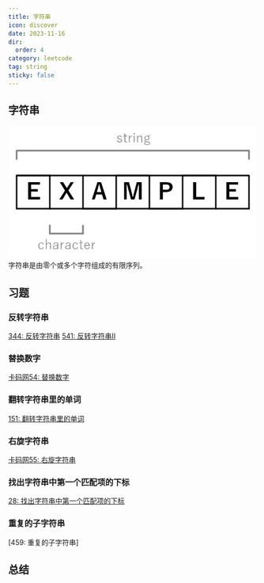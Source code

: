 ```yaml
---
title: 字符串
icon: discover
date: 2023-11-16
dir:
  order: 4
category: leetcode
tag: string
sticky: false
---
```


## 字符串
![string](../../../../../assets/leetcode/string.png)
字符串是由零个或多个字符组成的有限序列。

## 习题
### 反转字符串
[344: 反转字符串](344_reverse_string.md)
[541: 反转字符串II](541_reverse_string_ii.md)

### 替换数字
[卡码网54: 替换数字](kamacoder_54_replace_numbers.md)

### 翻转字符串里的单词
[151: 翻转字符串里的单词](151_reverse_words_in_a_string.md)

### 右旋字符串
[卡码网55: 右旋字符串](kamacoder_55_right_rotated_string.md)

### 找出字符串中第一个匹配项的下标
[28: 找出字符串中第一个匹配项的下标](28_find_the_index_of_the_first_occurrence_in_a_string.md)

### 重复的子字符串
[459: 重复的子字符串]

## 总结
